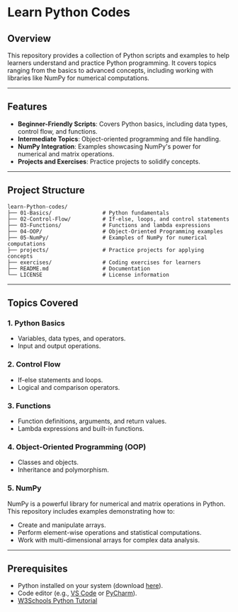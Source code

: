 # Learn Python Codes

## Overview

This repository provides a collection of Python scripts and examples to help learners understand and practice Python programming. It covers topics ranging from the basics to advanced concepts, including working with libraries like NumPy for numerical computations.

---

## Features

- **Beginner-Friendly Scripts**: Covers Python basics, including data types, control flow, and functions.
- **Intermediate Topics**: Object-oriented programming and file handling.
- **NumPy Integration**: Examples showcasing NumPy's power for numerical and matrix operations.
- **Projects and Exercises**: Practice projects to solidify concepts.

---

## Project Structure

```
learn-Python-codes/
├── 01-Basics/                # Python fundamentals
├── 02-Control-Flow/          # If-else, loops, and control statements
├── 03-Functions/             # Functions and lambda expressions
├── 04-OOP/                   # Object-Oriented Programming examples
├── 05-NumPy/                 # Examples of NumPy for numerical computations
├── projects/                 # Practice projects for applying concepts
├── exercises/                # Coding exercises for learners
├── README.md                 # Documentation
└── LICENSE                   # License information
```

---

## Topics Covered

### 1. Python Basics
- Variables, data types, and operators.
- Input and output operations.

### 2. Control Flow
- If-else statements and loops.
- Logical and comparison operators.

### 3. Functions
- Function definitions, arguments, and return values.
- Lambda expressions and built-in functions.

### 4. Object-Oriented Programming (OOP)
- Classes and objects.
- Inheritance and polymorphism.

### 5. NumPy
NumPy is a powerful library for numerical and matrix operations in Python. This repository includes examples demonstrating how to:
- Create and manipulate arrays.
- Perform element-wise operations and statistical computations.
- Work with multi-dimensional arrays for complex data analysis.

---

## Prerequisites

- Python installed on your system (download [here](https://www.python.org/downloads/)).
- Code editor (e.g., [VS Code](https://code.visualstudio.com/) or [PyCharm](https://www.jetbrains.com/pycharm/)).
- [W3Schools Python Tutorial](https://www.w3schools.com/python/default.asp)
